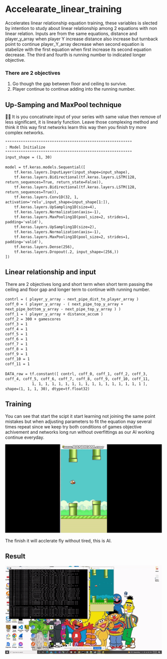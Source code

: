 # Accelearate_linear_training

Accelerates linear relationship equation training, these variables is slected by intention to study about linear relationship among 2 equations with non linear relation. Inputs are from the same equations, distance and player_y_array when player Y increase distance also increase but turnback point to continue player_Y_array decrease when second equation is stabelize with the first equation when first increase its second equation decrease. The third and fourth is running number to indicated longer objective.

### There are 2 objectives ####

1. Go though the gap between floor and ceiling to survive.
2. Player continue to continue adding into the running number.

## Up-Samping and MaxPool technique ## 

👧💬 It is you concatinate input of your series with same value then remove of less significant, it is linearly function. Leave those complexing method and think it this way first networks learn this way then you finish try more complex networks.

```
"""""""""""""""""""""""""""""""""""""""""""""""""""""""""
: Model Initialize
"""""""""""""""""""""""""""""""""""""""""""""""""""""""""
input_shape = (1, 30)

model = tf.keras.models.Sequential([
	tf.keras.layers.InputLayer(input_shape=input_shape),
	tf.keras.layers.Bidirectional(tf.keras.layers.LSTM(128, return_sequences=True, return_state=False)),
	tf.keras.layers.Bidirectional(tf.keras.layers.LSTM(128, return_sequences=True)),
	tf.keras.layers.Conv1D(32, 1, activation='relu',input_shape=input_shape[1:]),
	tf.keras.layers.UpSampling1D(size=4),
	tf.keras.layers.Normalization(axis=-1),
	tf.keras.layers.MaxPooling1D(pool_size=2, strides=1, padding='valid'),
	tf.keras.layers.UpSampling1D(size=2),
	tf.keras.layers.Normalization(axis=-1),
	tf.keras.layers.MaxPooling1D(pool_size=2, strides=1, padding='valid'),
	tf.keras.layers.Dense(256),
	tf.keras.layers.Dropout(.2, input_shape=(256,))
])
```

## Linear relationship and input ##

There are 2 objectives long and short term when short term passing the ceiling and floor gap and longer term to continue with running number.
```
contrl = ( player_y_array - next_pipe_dist_to_player_array )
coff_0 = ( player_y_array - ( next_pipe_top_y_array + next_pipe_bottom_y_array - next_pipe_top_y_array ) )
coff_1 = ( player_y_array + distance_accum )
coff_2 = 300 + gamescores
coff_3 = 1
coff_4 = 1
coff_5 = 1
coff_6 = 1
coff_7 = 1
coff_8 = 1
coff_9 = 1
coff_10 = 1
coff_11 = 1
	
DATA_row = tf.constant([ contrl, coff_0, coff_1, coff_2, coff_3, coff_4, coff_5, coff_6, coff_7, coff_8, coff_9, coff_10, coff_11,
			1, 1, 1, 1, 1, 1, 1, 1, 1, 1, 1, 1, 1, 1, 1, 1, 1 ], shape=(1, 1, 1, 30), dtype=tf.float32)
```

## Training ##

You can see that start the scipt it start learning not joining the same point mistakes but when adjusting parameters to fit the equation may several times repeat since we keep try both conditions of games objective achivement and networks long run without overfittings as our AI working continue everyday.

![Alt text](https://github.com/jkaewprateep/Accelearate_linear_training/blob/main/ezgif.com-gif-maker%20(11).gif?raw=true "Title")

The finish it will acclerate fly without tired, this is AI.

## Result ##

![Alt text](https://github.com/jkaewprateep/Accelearate_linear_training/blob/main/FlappyBird_small.gif?raw=true "Title")
